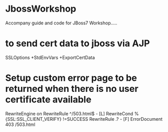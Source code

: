 JbossWorkshop
==============

Accompany guide and code for JBoss7 Workshop.....

# to send cert data to jboss via AJP
SSLOptions +StdEnvVars +ExportCertData

# Setup custom error page to be returned when there is no user certificate available
RewriteEngine on
RewriteRule   ^/503.html$ - [L]
RewriteCond   %{SSL:SSL_CLIENT_VERIFY} !=SUCCESS
RewriteRule   .? - [F]
ErrorDocument 403 /503.html
